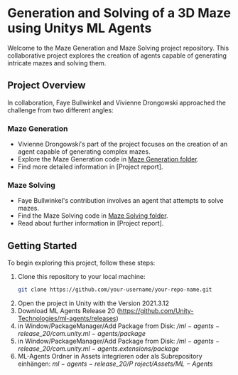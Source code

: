# Generation and Solving of a 3D Maze using Unitys ML Agents

Welcome to the Maze Generation and Maze Solving project repository. This collaborative project explores the creation of agents capable of generating intricate mazes and solving them.

## Project Overview

In collaboration, Faye Bullwinkel and Vivienne Drongowski approached the challenge from two different angles:

### Maze Generation

- Vivienne Drongowski's part of the project focuses on the creation of an agent capable of generating complex mazes.
- Explore the Maze Generation code in [Maze Generation folder](/Assets/Scripts/MazeGeneration_vivi).
- Find more detailed information in [Project report].

### Maze Solving

- Faye Bullwinkel's contribution involves an agent that attempts to solve mazes.
- Find the Maze Solving code in [Maze Solving folder](/MazeSolving).
- Read about further information in [Project report].

## Getting Started

To begin exploring this project, follow these steps:

1. Clone this repository to your local machine:
   ```bash
   git clone https://github.com/your-username/your-repo-name.git
2. Open the project in Unity with the Version 2021.3.12
3. Download ML Agents Release 20 (https://github.com/Unity-Technologies/ml-agents/releases)
4. in Window/PackageManager/Add Package from Disk:
    _/ml − agents − release_20/com.unity.ml − agents/package_
2. in Window/PackageManager/Add Package from Disk:
    _/ml − agents − release_20/com.unity.ml − agents.extensions/package_
3. ML-Agents Ordner in Assets integrieren oder als Subrepository einhängen:
    _ml − agents − release_20/P roject/Assets/ML − Agents_

